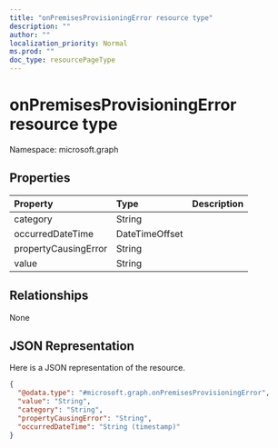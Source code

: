 ```yaml
---
title: "onPremisesProvisioningError resource type"
description: ""
author: ""
localization_priority: Normal
ms.prod: ""
doc_type: resourcePageType
---
```


# onPremisesProvisioningError resource type


Namespace: microsoft.graph



## Properties
|Property|Type|Description|
|:---|:---|:---|
|category|String||
|occurredDateTime|DateTimeOffset||
|propertyCausingError|String||
|value|String||

## Relationships
None

## JSON Representation
Here is a JSON representation of the resource.
<!-- {
  "blockType": "resource",
  "@odata.type": "microsoft.graph.onPremisesProvisioningError"
}
-->
``` json
{
  "@odata.type": "#microsoft.graph.onPremisesProvisioningError",
  "value": "String",
  "category": "String",
  "propertyCausingError": "String",
  "occurredDateTime": "String (timestamp)"
}
```

